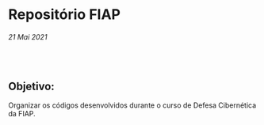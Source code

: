 # Repositório FIAP
###### 21 Mai 2021
&nbsp;

## Objetivo:
Organizar os códigos desenvolvidos durante o curso de Defesa Cibernética da FIAP.

